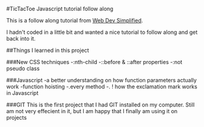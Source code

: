 #TicTacToe Javascript tutorial follow along

This is a follow along tutorial from [Web Dev Simplified](https://www.youtube.com/c/WebDevSimplified). 

I hadn't coded in a little bit and wanted a nice tutorial to follow along and get back into it.

##Things I learned in this project

###New CSS techniques
-:nth-child
-::before & ::after properties
-:not pseudo class

###Javascript
-a better understanding on how function parameters actually work
-function hoisting
-.every method
-. ! how the exclamation mark works in Javascript

###GIT
This is the first project that I had GIT installed on my computer. Still am not very effecient in it, but I am happy that I finally am using it on projects


